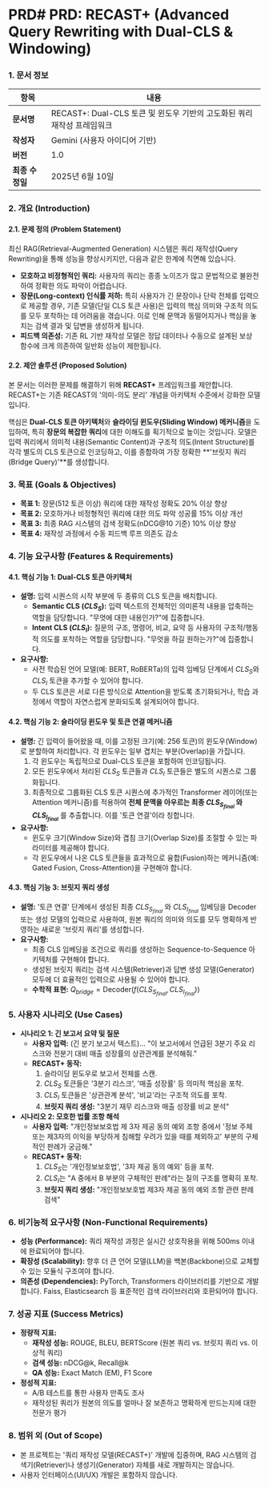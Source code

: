 # PRD# PRD: RECAST+ (Advanced Query Rewriting with Dual-CLS & Windowing)

### 1. 문서 정보

| 항목 | 내용 |
| --- | --- |
| **문서명** | RECAST+: Dual-CLS 토큰 및 윈도우 기반의 고도화된 쿼리 재작성 프레임워크 |
| **작성자** | Gemini (사용자 아이디어 기반) |
| **버전** | 1.0 |
| **최종 수정일** | 2025년 6월 10일 |

### 2. 개요 (Introduction)

#### 2.1. 문제 정의 (Problem Statement)

최신 RAG(Retrieval-Augmented Generation) 시스템은 쿼리 재작성(Query Rewriting)을 통해 성능을 향상시키지만, 다음과 같은 한계에 직면해 있습니다.

* **모호하고 비정형적인 쿼리:** 사용자의 쿼리는 종종 노이즈가 많고 문법적으로 불완전하여 정확한 의도 파악이 어렵습니다.
* **장문(Long-context) 인식률 저하:** 특히 사용자가 긴 문장이나 단락 전체를 입력으로 제공할 경우, 기존 모델(단일 CLS 토큰 사용)은 입력의 핵심 의미와 구조적 의도를 모두 포착하는 데 어려움을 겪습니다. 이로 인해 문맥과 동떨어지거나 핵심을 놓치는 검색 결과 및 답변을 생성하게 됩니다.
* **피드백 의존성:** 기존 RL 기반 재작성 모델은 정답 데이터나 수동으로 설계된 보상 함수에 크게 의존하여 일반화 성능이 제한됩니다.

#### 2.2. 제안 솔루션 (Proposed Solution)

본 문서는 이러한 문제를 해결하기 위해 **RECAST+** 프레임워크를 제안합니다. RECAST+는 기존 RECAST의 '의미-의도 분리' 개념을 아키텍처 수준에서 강화한 모델입니다.

핵심은 **Dual-CLS 토큰 아키텍처**와 **슬라이딩 윈도우(Sliding Window) 메커니즘**을 도입하여, 특히 **장문의 복잡한 쿼리**에 대한 이해도를 획기적으로 높이는 것입니다. 모델은 입력 쿼리에서 의미적 내용(Semantic Content)과 구조적 의도(Intent Structure)를 각각 별도의 CLS 토큰으로 인코딩하고, 이를 종합하여 가장 정확한 **'브릿지 쿼리(Bridge Query)'**를 생성합니다.

### 3. 목표 (Goals & Objectives)

* **목표 1:** 장문(512 토큰 이상) 쿼리에 대한 재작성 정확도 20% 이상 향상
* **목표 2:** 모호하거나 비정형적인 쿼리에 대한 의도 파악 성공률 15% 이상 개선
* **목표 3:** 최종 RAG 시스템의 검색 정확도(nDCG@10 기준) 10% 이상 향상
* **목표 4:** 재작성 과정에서 수동 피드백 루프 의존도 감소

### 4. 기능 요구사항 (Features & Requirements)

#### 4.1. **핵심 기능 1: Dual-CLS 토큰 아키텍처**
* **설명:** 입력 시퀀스의 시작 부분에 두 종류의 CLS 토큰을 배치합니다.
    * **Semantic CLS ($CLS_S$):** 입력 텍스트의 전체적인 의미론적 내용을 압축하는 역할을 담당합니다. "무엇에 대한 내용인가?"에 집중합니다.
    * **Intent CLS ($CLS_I$):** 질문의 구조, 명령어, 비교, 요약 등 사용자의 구조적/행동적 의도를 포착하는 역할을 담당합니다. "무엇을 하길 원하는가?"에 집중합니다.
* **요구사항:**
    * 사전 학습된 언어 모델(예: BERT, RoBERTa)의 입력 임베딩 단계에서 $CLS_S$와 $CLS_I$ 토큰을 추가할 수 있어야 합니다.
    * 두 CLS 토큰은 서로 다른 방식으로 Attention을 받도록 초기화되거나, 학습 과정에서 역할이 자연스럽게 분화되도록 설계되어야 합니다.

#### 4.2. **핵심 기능 2: 슬라이딩 윈도우 및 토큰 연결 메커니즘**
* **설명:** 긴 입력이 들어왔을 때, 이를 고정된 크기(예: 256 토큰)의 윈도우(Window)로 분할하여 처리합니다. 각 윈도우는 일부 겹치는 부분(Overlap)을 가집니다.
    1.  각 윈도우는 독립적으로 Dual-CLS 토큰을 포함하여 인코딩됩니다.
    2.  모든 윈도우에서 처리된 $CLS_S$ 토큰들과 $CLS_I$ 토큰들은 별도의 시퀀스로 그룹화됩니다.
    3.  최종적으로 그룹화된 CLS 토큰 시퀀스에 추가적인 Transformer 레이어(또는 Attention 메커니즘)를 적용하여 **전체 문맥을 아우르는 최종 $CLS_{S_{final}}$ 와 $CLS_{I_{final}}$** 를 추출합니다. 이를 '토큰 연결'이라 칭합니다.
* **요구사항:**
    * 윈도우 크기(Window Size)와 겹침 크기(Overlap Size)를 조절할 수 있는 파라미터를 제공해야 합니다.
    * 각 윈도우에서 나온 CLS 토큰들을 효과적으로 융합(Fusion)하는 메커니즘(예: Gated Fusion, Cross-Attention)을 구현해야 합니다.

#### 4.3. **핵심 기능 3: 브릿지 쿼리 생성**
* **설명:** '토큰 연결' 단계에서 생성된 최종 $CLS_{S_{final}}$ 와 $CLS_{I_{final}}$ 임베딩을 Decoder 또는 생성 모델의 입력으로 사용하여, 원본 쿼리의 의미와 의도를 모두 명확하게 반영하는 새로운 '브릿지 쿼리'를 생성합니다.
* **요구사항:**
    * 최종 CLS 임베딩을 조건으로 쿼리를 생성하는 Sequence-to-Sequence 아키텍처를 구현해야 합니다.
    * 생성된 브릿지 쿼리는 검색 시스템(Retriever)과 답변 생성 모델(Generator) 모두에 더 효율적인 입력으로 사용될 수 있어야 합니다.
    * **수학적 표현:**
        $Q_{bridge} = \text{Decoder}(f(CLS_{S_{final}}, CLS_{I_{final}}))$

### 5. 사용자 시나리오 (Use Cases)

* **시나리오 1: 긴 보고서 요약 및 질문**
    * **사용자 입력:** (긴 분기 보고서 텍스트)... "이 보고서에서 언급된 3분기 주요 리스크와 전분기 대비 매출 성장률의 상관관계를 분석해줘."
    * **RECAST+ 동작:**
        1.  슬라이딩 윈도우로 보고서 전체를 스캔.
        2.  $CLS_S$ 토큰들은 '3분기 리스크', '매출 성장률' 등 의미적 핵심을 포착.
        3.  $CLS_I$ 토큰들은 '상관관계 분석', '비교'라는 구조적 의도를 포착.
        4.  **브릿지 쿼리 생성:** "3분기 재무 리스크와 매출 성장률 비교 분석"
* **시나리오 2: 모호한 법률 조항 해석**
    * **사용자 입력:** "개인정보보호법 제 3자 제공 동의 예외 조항 중에서 '정보 주체 또는 제3자의 이익을 부당하게 침해할 우려가 있을 때를 제외하고' 부분의 구체적인 판례가 궁금해."
    * **RECAST+ 동작:**
        1.  $CLS_S$는 '개인정보보호법', '3자 제공 동의 예외' 등을 포착.
        2.  $CLS_I$는 "A 중에서 B 부분의 구체적인 판례"라는 질의 구조를 명확히 포착.
        3.  **브릿지 쿼리 생성:** "개인정보보호법 제3자 제공 동의 예외 조항 관련 판례 검색"

### 6. 비기능적 요구사항 (Non-Functional Requirements)

* **성능 (Performance):** 쿼리 재작성 과정은 실시간 상호작용을 위해 500ms 이내에 완료되어야 합니다.
* **확장성 (Scalability):** 향후 더 큰 언어 모델(LLM)을 백본(Backbone)으로 교체할 수 있는 모듈식 구조여야 합니다.
* **의존성 (Dependencies):** PyTorch, Transformers 라이브러리를 기반으로 개발합니다. Faiss, Elasticsearch 등 표준적인 검색 라이브러리와 호환되어야 합니다.

### 7. 성공 지표 (Success Metrics)

* **정량적 지표:**
    * **재작성 성능:** ROUGE, BLEU, BERTScore (원본 쿼리 vs. 브릿지 쿼리 vs. 이상적 쿼리)
    * **검색 성능:** nDCG@k, Recall@k
    * **QA 성능:** Exact Match (EM), F1 Score
* **정성적 지표:**
    * A/B 테스트를 통한 사용자 만족도 조사
    * 재작성된 쿼리가 원본의 의도를 얼마나 잘 보존하고 명확하게 만드는지에 대한 전문가 평가

### 8. 범위 외 (Out of Scope)

* 본 프로젝트는 '쿼리 재작성 모델(RECAST+)' 개발에 집중하며, RAG 시스템의 검색기(Retriever)나 생성기(Generator) 자체를 새로 개발하지는 않습니다.
* 사용자 인터페이스(UI/UX) 개발은 포함하지 않습니다.
